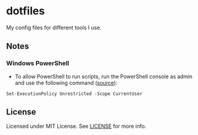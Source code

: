 # dotfiles
My config files for different tools I use.

## Notes

### Windows PowerShell

* To allow PowerShell to run scripts, run the PowerShell console as admin and use the following command ([source](https://docs.microsoft.com/en-us/powershell/module/microsoft.powershell.core/about/about_execution_policies?view=powershell-6&viewFallbackFrom=powershell-Microsoft.PowerShell.Core)):

`Set-ExecutionPolicy Unrestricted -Scope CurrentUser`

## License

Licensed under MIT License. See [LICENSE](https://github.com/lwojcik/dotfiles/blob/master/LICENSE) for more info.
